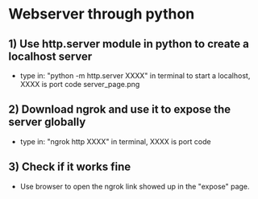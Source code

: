# Webserver through python
## 1) Use http.server module in python to create a localhost server
- type in: "python -m http.server XXXX" in terminal to start a localhost, XXXX is port code
server_page.png
## 2) Download ngrok and use it to expose the server globally
- type in: "ngrok http XXXX" in terminal, XXXX is port code
## 3) Check if it works fine
- Use browser to open the ngrok link showed up in the "expose" page.
